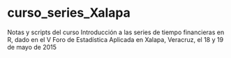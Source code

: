 # curso_series_Xalapa
Notas y scripts del curso Introducción a las series de tiempo financieras en R, dado en el V Foro de Estadística Aplicada en Xalapa, Veracruz, el 18 y 19 de mayo de 2015
